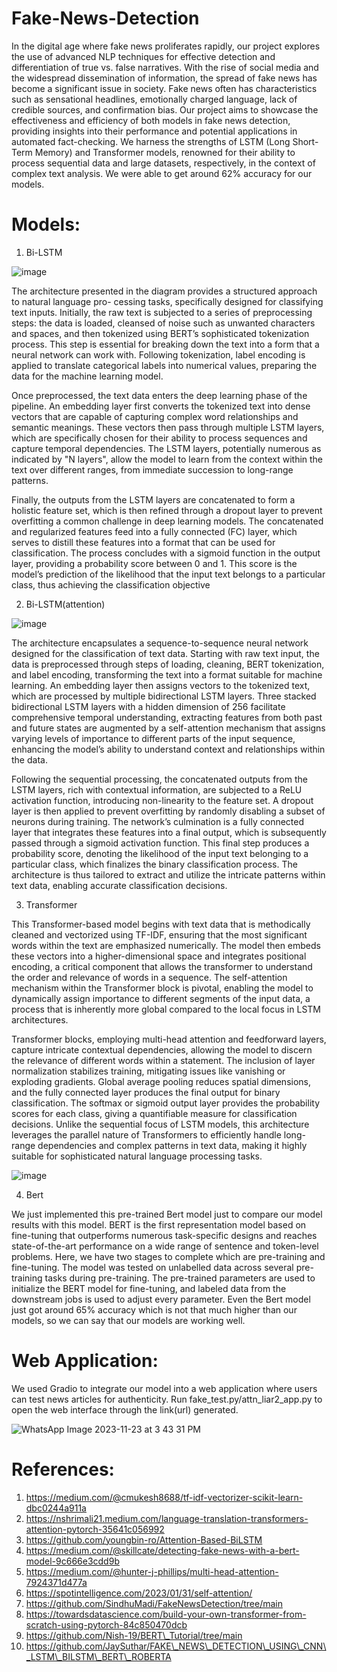 # Fake-News-Detection

In the digital age where fake news proliferates rapidly, our project explores the use of advanced NLP techniques for effective detection and differentiation of true vs. false narratives. With the rise of social media and the widespread dissemination of information, the spread of fake news has become a significant issue in society. Fake news often has characteristics such as sensational headlines, emotionally charged language, lack of credible sources, and confirmation bias. Our project aims to showcase the effectiveness and efficiency of both models in fake news detection, providing insights into their performance and potential applications in automated fact-checking. We harness the strengths of LSTM (Long Short-Term Memory) and Transformer models, renowned for their ability to process sequential data and large datasets, respectively, in the context of complex text analysis. We were able to get around 62\% accuracy for our models.

# Models:

1. Bi-LSTM

![image](https://github.com/santhoshchilaka/Fake-News-Detection/assets/51093711/a2b08bfc-6c8a-4435-8e8c-c900cc041bae)

The architecture presented in the diagram provides a structured approach to natural language pro-
cessing tasks, specifically designed for classifying text inputs. Initially, the raw text is subjected to a
series of preprocessing steps: the data is loaded, cleansed of noise such as unwanted characters and
spaces, and then tokenized using BERT’s sophisticated tokenization process. This step is essential
for breaking down the text into a form that a neural network can work with. Following tokenization,
label encoding is applied to translate categorical labels into numerical values, preparing the data for
the machine learning model.

Once preprocessed, the text data enters the deep learning phase of the pipeline. An embedding
layer first converts the tokenized text into dense vectors that are capable of capturing complex word
relationships and semantic meanings. These vectors then pass through multiple LSTM layers, which
are specifically chosen for their ability to process sequences and capture temporal dependencies. The
LSTM layers, potentially numerous as indicated by "N layers", allow the model to learn from the
context within the text over different ranges, from immediate succession to long-range patterns.

Finally, the outputs from the LSTM layers are concatenated to form a holistic feature set, which
is then refined through a dropout layer to prevent overfitting a common challenge in deep learning
models. The concatenated and regularized features feed into a fully connected (FC) layer, which
serves to distill these features into a format that can be used for classification. The process concludes
with a sigmoid function in the output layer, providing a probability score between 0 and 1. This
score is the model’s prediction of the likelihood that the input text belongs to a particular class, thus
achieving the classification objective

2. Bi-LSTM(attention)

![image](https://github.com/santhoshchilaka/Fake-News-Detection/assets/51093711/cb8de268-f21d-402c-b8e1-fff560ce9fc7)

The architecture encapsulates a sequence-to-sequence neural network designed for the classification
of text data. Starting with raw text input, the data is preprocessed through steps of loading, cleaning,
BERT tokenization, and label encoding, transforming the text into a format suitable for machine
learning. An embedding layer then assigns vectors to the tokenized text, which are processed
by multiple bidirectional LSTM layers. Three stacked bidirectional LSTM layers with a hidden
dimension of 256 facilitate comprehensive temporal understanding, extracting features from both
past and future states are augmented by a self-attention mechanism that assigns varying levels of
importance to different parts of the input sequence, enhancing the model’s ability to understand
context and relationships within the data.

Following the sequential processing, the concatenated outputs from the LSTM layers, rich with
contextual information, are subjected to a ReLU activation function, introducing non-linearity to the
feature set. A dropout layer is then applied to prevent overfitting by randomly disabling a subset
of neurons during training. The network’s culmination is a fully connected layer that integrates
these features into a final output, which is subsequently passed through a sigmoid activation function.
This final step produces a probability score, denoting the likelihood of the input text belonging to a
particular class, which finalizes the binary classification process. The architecture is thus tailored to
extract and utilize the intricate patterns within text data, enabling accurate classification decisions.


3. Transformer
   
This Transformer-based model begins with text data that is methodically cleaned and vectorized using TF-IDF, ensuring that the most significant words within the text are emphasized numerically. The model then embeds these vectors into a higher-dimensional space and integrates positional encoding, a critical component that allows the transformer to understand the order and relevance of words in a sequence. The self-attention mechanism within the Transformer block is pivotal, enabling the model to dynamically assign importance to different segments of the input data, a process that is inherently more global compared to the local focus in LSTM architectures.

Transformer blocks, employing multi-head attention and feedforward layers, capture intricate contextual dependencies, allowing the model to discern the relevance of different words within a statement. The inclusion of layer normalization stabilizes training, mitigating issues like vanishing or exploding gradients. Global average pooling reduces spatial dimensions, and the fully connected layer produces the final output for binary classification. The softmax or sigmoid output layer provides the probability scores for each class, giving a quantifiable measure for classification decisions. Unlike the sequential focus of LSTM models, this architecture leverages the parallel nature of Transformers to efficiently handle long-range dependencies and complex patterns in text data, making it highly suitable for sophisticated natural language processing tasks.

![image](https://github.com/santhoshchilaka/Fake-News-Detection/assets/51093711/b50c148b-e525-47c8-a3a8-543aed5e0ad4)

4. Bert

We just implemented this pre-trained Bert model just to compare our model results with this model. BERT is the first representation model based on fine-tuning that outperforms numerous task-specific designs and reaches state-of-the-art performance on a wide range of sentence and token-level problems. Here, we have two stages to complete which are pre-training and fine-tuning. The model was tested on unlabelled data across several pre-training tasks during pre-training. The pre-trained parameters are used to initialize the BERT model for fine-tuning, and labeled data from the downstream jobs is used to adjust every parameter. Even the Bert model just got around 65% accuracy which is not that much higher than our models, so we can say that our models are working well.


# Web Application:

We used Gradio to integrate our model into a web application where users can test news articles for authenticity. Run fake_test.py/attn_liar2_app.py to open the web interface through the link(url) generated.

![WhatsApp Image 2023-11-23 at 3 43 31 PM](https://github.com/santhoshchilaka/Fake-News-Detection/assets/59920639/b4df485f-3145-4f2f-8239-992e0dab0398)


# References:

1. https://medium.com/@cmukesh8688/tf-idf-vectorizer-scikit-learn-dbc0244a911a
2. https://nshrimali21.medium.com/language-translation-transformers-attention-pytorch-35641c056992
3. https://github.com/youngbin-ro/Attention-Based-BiLSTM
4. https://medium.com/@skillcate/detecting-fake-news-with-a-bert-model-9c666e3cdd9b
5. https://medium.com/@hunter-j-phillips/multi-head-attention-7924371d477a
6. https://spotintelligence.com/2023/01/31/self-attention/
7. https://github.com/SindhuMadi/FakeNewsDetection/tree/main
8. https://towardsdatascience.com/build-your-own-transformer-from-scratch-using-pytorch-84c850470dcb
9. https://github.com/Nish-19/BERT\_Tutorial/tree/main
10. https://github.com/JaySuthar/FAKE\_NEWS\_DETECTION\_USING\_CNN\_LSTM\_BILSTM\_BERT\_ROBERTA
